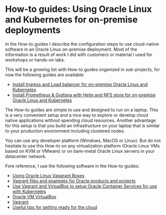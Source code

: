 # How-to guides: Using Oracle Linux and Kubernetes for on-premise deployments

In the How-to guides I describe the configuration steps to use cloud-native software in an Oracle Linux on-premise deployment. Most of the information is a result of work I did with customers or material I used for workshops or hands-on labs.

This will be a growing list with How-to guides organized in sub-projects, for now the following guides are available:
* [Install Ingress and Load balancer for on-premise Oracle Linux and Kubernetes](https://github.com/jromers/k8s-ol-howto/tree/master/ingress_loadbalancer)
* [Install Prometheus & Grafana with Helm and NFS store for on-premise Oracle Linux and Kubernetes](https://github.com/jromers/k8s-ol-howto/tree/master/prometheus-nfs)

The How-to guides are simple to use and designed to run on a laptop. This is a very convenient setup and a nice way to explore or develop cloud native applications without spending cloud resources. Another advantage for this setup is that you build an infrastructure on your laptop that is similar to your production environment including clustered nodes.

You can use any developer platform (Windows, MacOS or Linux). But do not hesitate to use this How-to on any virtualization platform (Oracle Linux VMs based on KVM or VMware) or on bare-metal Oracle Linux servers in your datacenter network.

Fore reference, I use the following software in the How-to guides:
* [Using Oracle Linux Vagarant Boxes](http://public-yum.oracle.com/boxes)
* [Vagrant files and examples for Oracle products and projects](https://github.com/oracle/vagrant-boxes) 
* [Use Vagrant and VirtualBox to setup Oracle Container Services for use with Kubernetes](https://community.oracle.com/docs/DOC-1022800)
* [Oracle VM VirtualBox](https://www.virtualbox.org/wiki/Downloads)
* [Vagrant](https://www.vagrantup.com/)
* [Useful tips for getting ready for the cloud](https://cloudinfrastructuresoftware.blogspot.com/)

